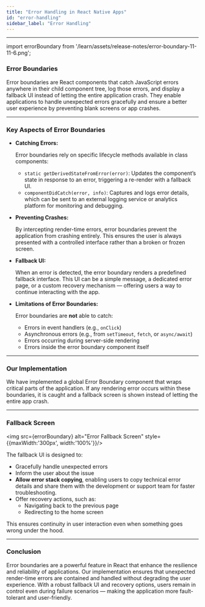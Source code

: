 ```yaml
---
title: "Error Handling in React Native Apps"
id: "error-handling"
sidebar_label: "Error Handling"
---
```

---

import errorBoundary from '/learn/assets/release-notes/error-boundary-11-11-6.png';

### **Error Boundaries**

Error boundaries are React components that catch JavaScript errors anywhere in their child component tree, log those errors, and display a fallback UI instead of letting the entire application crash. They enable applications to handle unexpected errors gracefully and ensure a better user experience by preventing blank screens or app crashes.

---

### **Key Aspects of Error Boundaries**

* **Catching Errors:**

   Error boundaries rely on specific lifecycle methods available in class components:

  * `static getDerivedStateFromError(error)`: Updates the component’s state in response to an error, triggering a re-render with a fallback UI.  
  * `componentDidCatch(error, info)`: Captures and logs error details, which can be sent to an external logging service or analytics platform for monitoring and debugging.  
* **Preventing Crashes:**

   By intercepting render-time errors, error boundaries prevent the application from crashing entirely. This ensures the user is always presented with a controlled interface rather than a broken or frozen screen.

* **Fallback UI:**

   When an error is detected, the error boundary renders a predefined fallback interface. This UI can be a simple message, a dedicated error page, or a custom recovery mechanism — offering users a way to continue interacting with the app.

* **Limitations of Error Boundaries:**

   Error boundaries are **not** able to catch:

  * Errors in event handlers (e.g., `onClick`)  
  * Asynchronous errors (e.g., from `setTimeout`, `fetch`, or `async/await`)  
  * Errors occurring during server-side rendering  
  * Errors inside the error boundary component itself

---

### **Our Implementation**

We have implemented a global Error Boundary component that wraps critical parts of the application. If any rendering error occurs within these boundaries, it is caught and a fallback screen is shown instead of letting the entire app crash.

---

### **Fallback Screen**

<img src={errorBoundary} alt="Error Fallback Screen" style={{maxWidth:'300px', width:'100%'}}/>

The fallback UI is designed to:

* Gracefully handle unexpected errors  
* Inform the user about the issue  
* **Allow error stack copying**, enabling users to copy technical error details and share them with the development or support team for faster troubleshooting.  
* Offer recovery actions, such as:  
  * Navigating back to the previous page  
  * Redirecting to the home screen

This ensures continuity in user interaction even when something goes wrong under the hood.

---

### **Conclusion**

Error boundaries are a powerful feature in React that enhance the resilience and reliability of applications. Our implementation ensures that unexpected render-time errors are contained and handled without degrading the user experience. With a robust fallback UI and recovery options, users remain in control even during failure scenarios — making the application more fault-tolerant and user-friendly.

